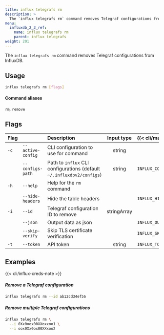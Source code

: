 ```yaml
---
title: influx telegrafs rm
description: >
  The `influx telegrafs rm` command removes Telegraf configurations from InfluxDB.
menu:
  influxdb_2_3_ref:
    name: influx telegrafs rm
    parent: influx telegrafs
weight: 201
---
```


The `influx telegrafs rm` command removes Telegraf configurations from InfluxDB.

## Usage
```sh
influx telegrafs rm [flags]
```

#### Command aliases
`rm`, `remove`

## Flags
| Flag |                   | Description                                                           | Input type  | {{< cli/mapped >}}    |
| :--- | :---------------- | :-------------------------------------------------------------------- | :---------: | :-------------------- |
| `-c` | `--active-config` | CLI configuration to use for command                                  |   string    |                       |
|      | `--configs-path`  | Path to `influx` CLI configurations (default `~/.influxdbv2/configs`) |   string    | `INFLUX_CONFIGS_PATH` |
| `-h` | `--help`          | Help for the `rm` command                                             |             |                       |
|      | `--hide-headers`  | Hide the table headers                                                |             | `INFLUX_HIDE_HEADERS` |
| `-i` | `--id`            | Telegraf configuration ID to remove                                   | stringArray |                       |
|      | `--json`          | Output data as json                                                   |             | `INFLUX_OUTPUT_JSON`  |
|      | `--skip-verify`   | Skip TLS certificate verification                                     |             | `INFLUX_SKIP_VERIFY`  |
| `-t` | `--token`         | API token                                                             |   string    | `INFLUX_TOKEN`        |

## Examples

{{< cli/influx-creds-note >}}

##### Remove a Telegraf configuration
```sh
influx telegrafs rm --id ab12cd34ef56
```

##### Remove multiple Telegraf configurations
```sh
influx telegrafs rm \
  --i 0Xx0oox00XXoxxoo1 \
  --i oox0Xx0ox00XXxoo2
```
